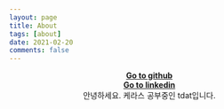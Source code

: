 ```yaml
---
layout: page
title: About
tags: [about]
date: 2021-02-20
comments: false
---
```

    
<center><a href="https://github.com/tdat97"><b>Go to github</b></a></center>
<center><a href="https://www.linkedin.com/in/%EA%B0%95%EB%A1%9C-%EC%9D%B4-958a361b9/"><b>Go to linkedin</b></a></center>
<center>안녕하세요. 케라스 공부중인 tdat입니다.</center>
